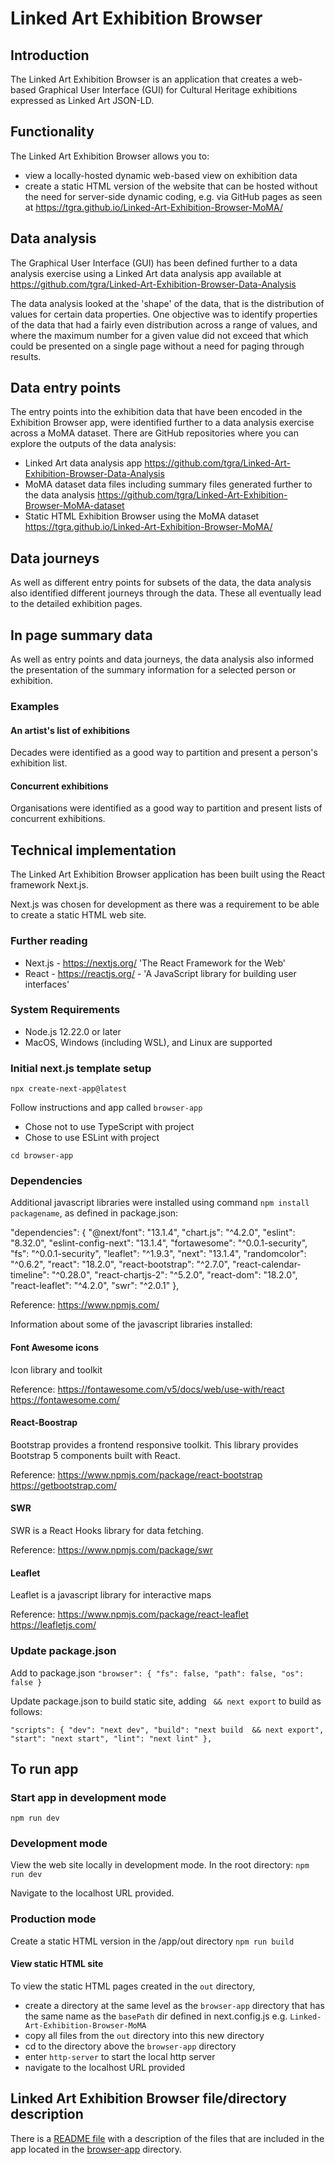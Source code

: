 # Linked Art Exhibition Browser


## Introduction

The Linked Art Exhibition Browser is an application that creates a web-based Graphical User Interface (GUI) for Cultural Heritage exhibitions expressed as Linked Art JSON-LD.

## Functionality

The Linked Art Exhibition Browser allows you to:
-  view a locally-hosted dynamic web-based view on exhibition data
-  create a static HTML version of the website that can be hosted without the need for server-side dynamic coding, e.g. via GitHub pages as seen at https://tgra.github.io/Linked-Art-Exhibition-Browser-MoMA/

## Data analysis

The Graphical User Interface (GUI) has been defined further to a data analysis exercise using a Linked Art data analysis app available at https://github.com/tgra/Linked-Art-Exhibition-Browser-Data-Analysis

The data analysis looked at the 'shape' of the data, that is the distribution of values for certain data properties. One objective was to identify properties of the data that had a fairly even distribution across a range of values, and where the maximum number for a given value did not exceed that which could be presented on a single page without a need for paging through results.

## Data entry points

The entry points into the exhibition data that have been encoded in the Exhibition Browser app, were identified further to a data analysis exercise across a MoMA dataset. There are GitHub repositories where you can explore the outputs of the data analysis:
- Linked Art data analysis app https://github.com/tgra/Linked-Art-Exhibition-Browser-Data-Analysis
- MoMA dataset data files including summary files generated further to the data analysis  https://github.com/tgra/Linked-Art-Exhibition-Browser-MoMA-dataset
- Static HTML Exhibition Browser using the MoMA dataset https://tgra.github.io/Linked-Art-Exhibition-Browser-MoMA/

## Data journeys

As well as different entry points for subsets of the data, the data analysis also identified different journeys through the data. These all eventually lead to the detailed exhibition pages.

## In page summary data

As well as entry points and data journeys, the data analysis also informed the presentation of the summary information for a selected person or exhibition. 

### Examples

#### An artist's list of exhibitions 

Decades were identified as a good way to partition and present a person's exhibition list.

#### Concurrent exhibitions

Organisations were identified as a good way to partition and present lists of concurrent exhibitions.


## Technical implementation

The Linked Art Exhibition Browser application has been built using the React framework Next.js. 

Next.js was chosen for development as there was a requirement to be able to create a static HTML web site. 

### Further reading

- Next.js - https://nextjs.org/  'The React Framework for the Web'
- React - https://reactjs.org/ - 'A JavaScript library for building user interfaces'

### System Requirements

- Node.js 12.22.0 or later
- MacOS, Windows (including WSL), and Linux are supported

### Initial next.js template setup

`npx create-next-app@latest`

Follow instructions and app called `browser-app`

- Chose not to use TypeScript with project
- Chose to use ESLint with project

`cd browser-app`


### Dependencies

Additional javascript libraries were installed using command `npm install packagename`, as defined in package.json:

  "dependencies": {
    "@next/font": "13.1.4",
    "chart.js": "^4.2.0",
    "eslint": "8.32.0",
    "eslint-config-next": "13.1.4",
    "fortawesome": "^0.0.1-security",
    "fs": "^0.0.1-security",
    "leaflet": "^1.9.3",
    "next": "13.1.4",
    "randomcolor": "^0.6.2",
    "react": "18.2.0",
    "react-bootstrap": "^2.7.0",
    "react-calendar-timeline": "^0.28.0",
    "react-chartjs-2": "^5.2.0",
    "react-dom": "18.2.0",
    "react-leaflet": "^4.2.0",
    "swr": "^2.0.1"
  },

Reference:
https://www.npmjs.com/


Information about some of the javascript libraries installed: 
#### Font Awesome icons

Icon library and toolkit

Reference: 
https://fontawesome.com/v5/docs/web/use-with/react
https://fontawesome.com/

#### React-Boostrap
Bootstrap provides a frontend responsive toolkit. This library provides Bootstrap 5 components built with React.

Reference:
https://www.npmjs.com/package/react-bootstrap
https://getbootstrap.com/

#### SWR
SWR is a React Hooks library for data fetching.


Reference:
https://www.npmjs.com/package/swr

#### Leaflet
Leaflet is a javascript library for interactive maps

Reference:
https://www.npmjs.com/package/react-leaflet
https://leafletjs.com/ 


### Update package.json

Add to package.json
`"browser": {
  "fs": false,
  "path": false,
  "os": false
}`


Update package.json to build static site, adding ` && next export` to build as follows:

`"scripts": {
    "dev": "next dev",
    "build": "next build  && next export",
    "start": "next start",
    "lint": "next lint"
  },`

## To run app

### Start app in development mode
`npm run dev`

### Development mode
View the web site locally in development mode. In the root directory:
`npm run dev`

Navigate to the localhost URL provided.

### Production mode 
Create a static HTML version in the /app/out directory
`npm run build`

####  View static HTML site
To view the static HTML pages created in the `out` directory, 

- create a directory at the same level as the `browser-app` directory that has the same name as the `basePath` dir defined in next.config.js e.g. `Linked-Art-Exhibition-Browser-MoMA`
- copy all files from the `out` directory into this new directory
- cd to the directory above the `browser-app` directory
- enter `http-server` to start the local http server
- navigate to the localhost URL provided
  

## Linked Art Exhibition Browser file/directory description
There is a  [README file](browser-app/README.md) with a description of the files that are included in the app located in the [browser-app](browser-app) directory.